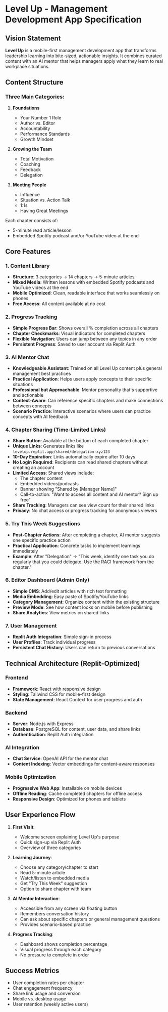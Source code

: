 # Level Up - Management Development App Specification

## Vision Statement
**Level Up** is a mobile-first management development app that transforms leadership learning into bite-sized, actionable insights. It combines curated content with an AI mentor that helps managers apply what they learn to real workplace situations.

## Content Structure

### Three Main Categories:

1. **Foundations**
   - Your Number 1 Role
   - Author vs. Editor
   - Accountability
   - Performance Standards
   - Growth Mindset

2. **Growing the Team**
   - Total Motivation
   - Coaching
   - Feedback
   - Delegation

3. **Meeting People**
   - Influence
   - Situation vs. Action Talk
   - 1:1s
   - Having Great Meetings

Each chapter consists of:
- 5-minute read article/lesson
- Embedded Spotify podcast and/or YouTube video at the end

## Core Features

### 1. Content Library
- **Structure**: 3 categories → 14 chapters → 5-minute articles
- **Mixed Media**: Written lessons with embedded Spotify podcasts and YouTube videos at the end
- **Mobile Optimized**: Clean, readable interface that works seamlessly on phones
- **Free Access**: All content available at no cost

### 2. Progress Tracking
- **Simple Progress Bar**: Shows overall % completion across all chapters
- **Chapter Checkmarks**: Visual indicators for completed chapters
- **Flexible Navigation**: Users can jump between any topics in any order
- **Persistent Progress**: Saved to user account via Replit Auth

### 3. AI Mentor Chat
- **Knowledgeable Assistant**: Trained on all Level Up content plus general management best practices
- **Practical Application**: Helps users apply concepts to their specific situations
- **Professional but Approachable**: Mentor personality that's supportive and actionable
- **Context-Aware**: Can reference specific chapters and make connections between concepts
- **Scenario Practice**: Interactive scenarios where users can practice concepts with AI feedback

### 4. Chapter Sharing (Time-Limited Links)
- **Share Button**: Available at the bottom of each completed chapter
- **Unique Links**: Generates links like `levelup.replit.app/shared/delegation-xyz123`
- **10-Day Expiration**: Links automatically expire after 10 days
- **No Login Required**: Recipients can read shared chapters without creating an account
- **Limited Access**: Shared views include:
  - The chapter content
  - Embedded videos/podcasts
  - Banner showing "Shared by [Manager Name]"
  - Call-to-action: "Want to access all content and AI mentor? Sign up free"
- **Share Tracking**: Managers can see view count for their shared links
- **Privacy**: No chat access or progress tracking for anonymous viewers

### 5. Try This Week Suggestions
- **Post-Chapter Actions**: After completing a chapter, AI mentor suggests one specific practice action
- **Practical Application**: Concrete tasks to implement learnings immediately
- **Example**: After "Delegation" → "This week, identify one task you do regularly that you could delegate. Use the RACI framework from the chapter."

### 6. Editor Dashboard (Admin Only)
- **Simple CMS**: Add/edit articles with rich text formatting
- **Media Embedding**: Easy paste of Spotify/YouTube links
- **Category Management**: Organize content within the existing structure
- **Preview Mode**: See how content looks on mobile before publishing
- **Share Analytics**: View metrics on shared links

### 7. User Management
- **Replit Auth Integration**: Simple sign-in process
- **User Profiles**: Track individual progress
- **Persistent Chat History**: Users can return to previous conversations

## Technical Architecture (Replit-Optimized)

### Frontend
- **Framework**: React with responsive design
- **Styling**: Tailwind CSS for mobile-first design
- **State Management**: React Context for user progress and auth

### Backend
- **Server**: Node.js with Express
- **Database**: PostgreSQL for content, user data, and share links
- **Authentication**: Replit Auth integration

### AI Integration
- **Chat Service**: OpenAI API for the mentor chat
- **Content Indexing**: Vector embeddings for content-aware responses

### Mobile Optimization
- **Progressive Web App**: Installable on mobile devices
- **Offline Reading**: Cache completed chapters for offline access
- **Responsive Design**: Optimized for phones and tablets

## User Experience Flow

1. **First Visit**: 
   - Welcome screen explaining Level Up's purpose
   - Quick sign-up via Replit Auth
   - Overview of three categories

2. **Learning Journey**:
   - Choose any category/chapter to start
   - Read 5-minute article
   - Watch/listen to embedded media
   - Get "Try This Week" suggestion
   - Option to share chapter with team

3. **AI Mentor Interaction**:
   - Accessible from any screen via floating button
   - Remembers conversation history
   - Can ask about specific chapters or general management questions
   - Provides scenario-based practice

4. **Progress Tracking**:
   - Dashboard shows completion percentage
   - Visual progress through each category
   - No pressure to complete in order

## Success Metrics
- User completion rates per chapter
- Chat engagement frequency
- Share link usage and conversion
- Mobile vs. desktop usage
- User retention (weekly active users)